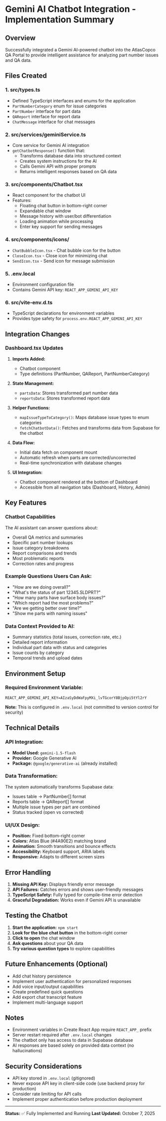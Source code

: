# Gemini AI Chatbot Integration - Implementation Summary

## Overview
Successfully integrated a Gemini AI-powered chatbot into the AtlasCopco QA Portal to provide intelligent assistance for analyzing part number issues and QA data.

## Files Created

### 1. **src/types.ts**
- Defined TypeScript interfaces and enums for the application
- `PartNumberCategory` enum for issue categories
- `PartNumber` interface for part data
- `QAReport` interface for report data
- `ChatMessage` interface for chat messages

### 2. **src/services/geminiService.ts**
- Core service for Gemini AI integration
- `getChatbotResponse()` function that:
  - Transforms database data into structured context
  - Creates system instructions for the AI
  - Calls Gemini API with proper prompts
  - Returns intelligent responses based on QA data

### 3. **src/components/Chatbot.tsx**
- React component for the chatbot UI
- Features:
  - Floating chat button in bottom-right corner
  - Expandable chat window
  - Message history with user/bot differentiation
  - Loading animation while processing
  - Enter key support for sending messages

### 4. **src/components/icons/**
- `ChatBubbleIcon.tsx` - Chat bubble icon for the button
- `CloseIcon.tsx` - Close icon for minimizing chat
- `SendIcon.tsx` - Send icon for message submission

### 5. **.env.local**
- Environment configuration file
- Contains Gemini API key: `REACT_APP_GEMINI_API_KEY`

### 6. **src/vite-env.d.ts**
- TypeScript declarations for environment variables
- Provides type safety for `process.env.REACT_APP_GEMINI_API_KEY`

## Integration Changes

### Dashboard.tsx Updates
1. **Imports Added:**
   - Chatbot component
   - Type definitions (PartNumber, QAReport, PartNumberCategory)

2. **State Management:**
   - `partsData`: Stores transformed part number data
   - `reportsData`: Stores transformed report data

3. **Helper Functions:**
   - `mapIssueTypeToCategory()`: Maps database issue types to enum categories
   - `fetchChatbotData()`: Fetches and transforms data from Supabase for the chatbot

4. **Data Flow:**
   - Initial data fetch on component mount
   - Automatic refresh when parts are corrected/uncorrected
   - Real-time synchronization with database changes

5. **UI Integration:**
   - Chatbot component rendered at the bottom of Dashboard
   - Accessible from all navigation tabs (Dashboard, History, Admin)

## Key Features

### Chatbot Capabilities
The AI assistant can answer questions about:
- Overall QA metrics and summaries
- Specific part number lookups
- Issue category breakdowns
- Report comparisons and trends
- Most problematic reports
- Correction rates and progress

### Example Questions Users Can Ask:
- "How are we doing overall?"
- "What's the status of part 12345.SLDPRT?"
- "How many parts have surface body issues?"
- "Which report had the most problems?"
- "Are we getting better over time?"
- "Show me parts with naming issues"

### Data Context Provided to AI:
- Summary statistics (total issues, correction rate, etc.)
- Detailed report information
- Individual part data with status and categories
- Issue counts by category
- Temporal trends and upload dates

## Environment Setup

### Required Environment Variable:
```
REACT_APP_GEMINI_API_KEY=AIzaSyDdWaFpyMXi_lvTGcorY8BjpOpi5tYl2rY
```

**Note:** This is configured in `.env.local` (not committed to version control for security)

## Technical Details

### API Integration:
- **Model Used:** `gemini-1.5-flash`
- **Provider:** Google Generative AI
- **Package:** `@google/generative-ai` (already installed)

### Data Transformation:
The system automatically transforms Supabase data:
- Issues table → PartNumber[] format
- Reports table → QAReport[] format
- Multiple issue types per part are combined
- Status tracked (open vs corrected)

### UI/UX Design:
- **Position:** Fixed bottom-right corner
- **Colors:** Atlas Blue (#4A90E2) matching brand
- **Animation:** Smooth transitions and bounce effects
- **Accessibility:** Keyboard support, ARIA labels
- **Responsive:** Adapts to different screen sizes

## Error Handling

1. **Missing API Key:** Displays friendly error message
2. **API Failures:** Catches errors and shows user-friendly messages
3. **TypeScript Safety:** Fully typed for compile-time error detection
4. **Graceful Degradation:** Works even if Gemini API is unavailable

## Testing the Chatbot

1. **Start the application:** `npm start`
2. **Look for the blue chat button** in the bottom-right corner
3. **Click to open** the chat window
4. **Ask questions** about your QA data
5. **Try various question types** to explore capabilities

## Future Enhancements (Optional)

- Add chat history persistence
- Implement user authentication for personalized responses
- Add voice input/output capabilities
- Create predefined quick questions
- Add export chat transcript feature
- Implement multi-language support

## Notes

- Environment variables in Create React App require `REACT_APP_` prefix
- Server restart required after `.env.local` changes
- The chatbot only has access to data in Supabase database
- AI responses are based solely on provided data context (no hallucinations)

## Security Considerations

- API key stored in `.env.local` (gitignored)
- Never expose API key in client-side code (use backend proxy for production)
- Consider rate limiting for API calls
- Implement proper authentication before production deployment

---

**Status:** ✅ Fully Implemented and Running
**Last Updated:** October 7, 2025
